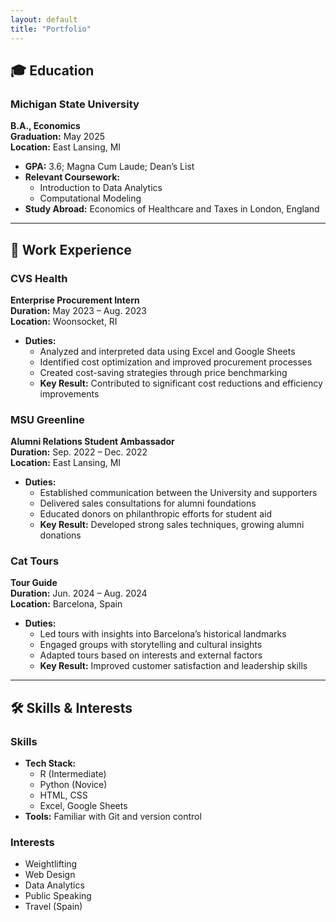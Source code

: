 ```yaml
---
layout: default
title: "Portfolio"
---
```


## 🎓 Education

### Michigan State University 
**B.A., Economics**  
**Graduation:** May 2025  
**Location:** East Lansing, MI  

- **GPA:** 3.6; Magna Cum Laude; Dean’s List
- **Relevant Coursework:** 
  - Introduction to Data Analytics
  - Computational Modeling
- **Study Abroad:** Economics of Healthcare and Taxes in London, England

---

## 💼 Work Experience

### CVS Health 
**Enterprise Procurement Intern**  
**Duration:** May 2023 – Aug. 2023  
**Location:** Woonsocket, RI  

- **Duties:**
  - Analyzed and interpreted data using Excel and Google Sheets
  - Identified cost optimization and improved procurement processes
  - Created cost-saving strategies through price benchmarking
  - **Key Result:** Contributed to significant cost reductions and efficiency improvements

### MSU Greenline 
**Alumni Relations Student Ambassador**  
**Duration:** Sep. 2022 – Dec. 2022  
**Location:** East Lansing, MI  

- **Duties:**
  - Established communication between the University and supporters
  - Delivered sales consultations for alumni foundations
  - Educated donors on philanthropic efforts for student aid
  - **Key Result:** Developed strong sales techniques, growing alumni donations

### Cat Tours 
**Tour Guide**  
**Duration:** Jun. 2024 – Aug. 2024  
**Location:** Barcelona, Spain  

- **Duties:**
  - Led tours with insights into Barcelona’s historical landmarks
  - Engaged groups with storytelling and cultural insights
  - Adapted tours based on interests and external factors
  - **Key Result:** Improved customer satisfaction and leadership skills

---

## 🛠 Skills & Interests

### Skills
- **Tech Stack:** 
  - R (Intermediate)
  - Python (Novice)
  - HTML, CSS
  - Excel, Google Sheets
- **Tools:** Familiar with Git and version control

### Interests
- Weightlifting
- Web Design
- Data Analytics
- Public Speaking
- Travel (Spain)
